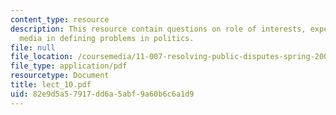 ```yaml
---
content_type: resource
description: This resource contain questions on role of interests, experts, and the
  media in defining problems in politics.
file: null
file_location: /coursemedia/11-007-resolving-public-disputes-spring-2005/82e9d5a57917dd6a5abf9a60b6c6a1d9_lect_10.pdf
file_type: application/pdf
resourcetype: Document
title: lect_10.pdf
uid: 82e9d5a5-7917-dd6a-5abf-9a60b6c6a1d9
---
```

